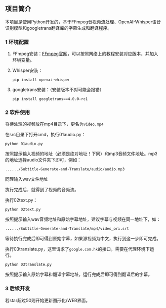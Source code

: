 ## 项目简介

本项目是使用Python开发的，基于FFmpeg音视频流处理、OpenAI-Whisper语音识别模型和googletrans翻译库的字幕生成和翻译程序。



### 1 环境配置

1. FFmpeg安装：[FFmpeg官网](https://ffmpeg.org/download.html)，可以按照网络上的教程安装对应版本，并加入环境变量。

2. Whisper安装：
   
   ```shell
   pip install openai-whisper
   ```

3. googletrans安装：（安装版本不对可能会报错）
   
   ```shell
   pip install googletrans==4.0.0-rc1
   ```

### 2 软件使用

将待处理的视频放在mp4目录下，更名为`video.mp4`

在src目录下打开cmd，执行01audio.py：

```shell
python 01audio.py
```

按照提示输入视频的地址（必须是绝对地址！下同）和mp3音频文件地址。mp3的地址选择audio文件夹下即可，例如：

```shell
....../Subtitle-Generate-and-Translate/audio/audio.mp3
```

同理输入wav文件地址



执行完成后，就得到了视频的音频流。



执行02text.py：

```shell
python 02text.py
```

按照提示输入wav音频地址和原始字幕地址，建议字幕与视频在同一地址下，如：

```shell
....../Subtitle-Generate-and-Translate/mp4/video_ori.srt
```

等待执行完成后即可得到原始字幕，如果源视频为中文，执行到这一步即可完成。



执行03translate.py，这里请求了`google.com.hk`的接口，需要在代理环境下运行。

```shell
python 03translate.py
```

按照提示输入原始字幕和翻译字幕地址，运行完成后即可得到翻译后的字幕。



### 3 后续开发

若star超过50则开始更新图形化/WEB界面。
